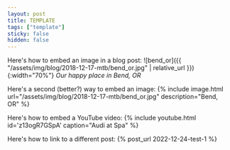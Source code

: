 ```yaml
---
layout: post
title: TEMPLATE
tags: ["template"]
sticky: false
hidden: false
---
```


Here's how to embed an image in a blog post:
![bend_or]({{ "/assets/img/blog/2018-12-17-mtb/bend_or.jpg" | relative_url }}){:width="70%"}
*Our happy place in Bend, OR*


Here's a second (better?) way to embed an image:
{% include image.html url="/assets/img/blog/2018-12-17-mtb/bend_or.jpg" description="Bend, OR" %}


Here's how to embed a YouTube video:
{% include youtube.html id='z13ogR7GSpA' caption="Audi at Spa" %}


Here's how to link to a different post:
{% post_url 2022-12-24-test-1 %}